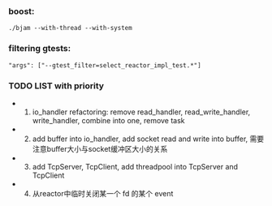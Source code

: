### boost:
    ./bjam --with-thread --with-system

### filtering gtests:
    "args": ["--gtest_filter=select_reactor_impl_test.*"]



### TODO LIST with priority
- 1. io_handler refactoring: remove read_handler, read_write_handler, write_handler, combine into one, remove task
- 2. add buffer into io_handler, add socket read and write into buffer, 需要注意buffer大小与socket缓冲区大小的关系
- 3. add TcpServer, TcpClient, add threadpool into TcpServer and TcpClient
- 4. 从reactor中临时关闭某一个 fd 的某个 event
